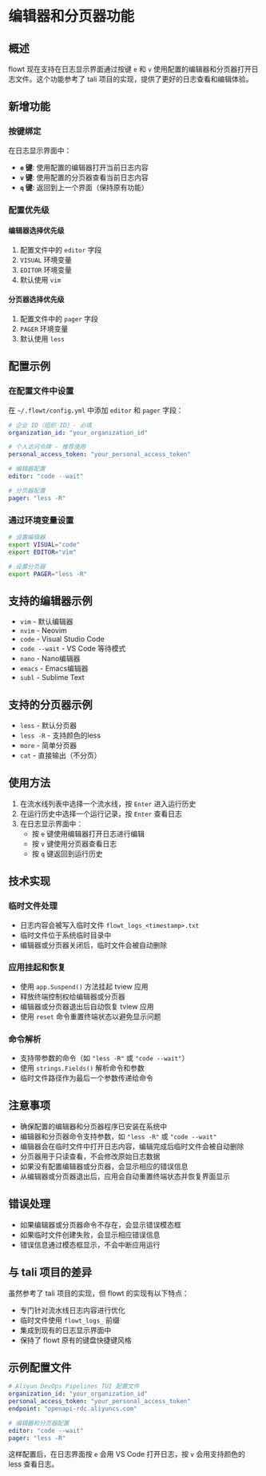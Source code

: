 # 编辑器和分页器功能

## 概述

flowt 现在支持在日志显示界面通过按键 `e` 和 `v` 使用配置的编辑器和分页器打开日志文件。这个功能参考了 tali 项目的实现，提供了更好的日志查看和编辑体验。

## 新增功能

### 按键绑定

在日志显示界面中：
- **`e` 键**: 使用配置的编辑器打开当前日志内容
- **`v` 键**: 使用配置的分页器查看当前日志内容
- **`q` 键**: 返回到上一个界面（保持原有功能）

### 配置优先级

#### 编辑器选择优先级
1. 配置文件中的 `editor` 字段
2. `VISUAL` 环境变量
3. `EDITOR` 环境变量  
4. 默认使用 `vim`

#### 分页器选择优先级
1. 配置文件中的 `pager` 字段
2. `PAGER` 环境变量
3. 默认使用 `less`

## 配置示例

### 在配置文件中设置

在 `~/.flowt/config.yml` 中添加 `editor` 和 `pager` 字段：

```yaml
# 企业 ID（组织 ID）- 必填
organization_id: "your_organization_id"

# 个人访问令牌 - 推荐使用
personal_access_token: "your_personal_access_token"

# 编辑器配置
editor: "code --wait"

# 分页器配置
pager: "less -R"
```

### 通过环境变量设置

```bash
# 设置编辑器
export VISUAL="code"
export EDITOR="vim"

# 设置分页器
export PAGER="less -R"
```

## 支持的编辑器示例

- `vim` - 默认编辑器
- `nvim` - Neovim
- `code` - Visual Studio Code
- `code --wait` - VS Code 等待模式
- `nano` - Nano编辑器
- `emacs` - Emacs编辑器
- `subl` - Sublime Text

## 支持的分页器示例

- `less` - 默认分页器
- `less -R` - 支持颜色的less
- `more` - 简单分页器
- `cat` - 直接输出（不分页）

## 使用方法

1. 在流水线列表中选择一个流水线，按 `Enter` 进入运行历史
2. 在运行历史中选择一个运行记录，按 `Enter` 查看日志
3. 在日志显示界面中：
   - 按 `e` 键使用编辑器打开日志进行编辑
   - 按 `v` 键使用分页器查看日志
   - 按 `q` 键返回到运行历史

## 技术实现

### 临时文件处理
- 日志内容会被写入临时文件 `flowt_logs_<timestamp>.txt`
- 临时文件位于系统临时目录中
- 编辑器或分页器关闭后，临时文件会被自动删除

### 应用挂起和恢复
- 使用 `app.Suspend()` 方法挂起 tview 应用
- 释放终端控制权给编辑器或分页器
- 编辑器或分页器退出后自动恢复 tview 应用
- 使用 `reset` 命令重置终端状态以避免显示问题

### 命令解析
- 支持带参数的命令（如 `"less -R"` 或 `"code --wait"`）
- 使用 `strings.Fields()` 解析命令和参数
- 临时文件路径作为最后一个参数传递给命令

## 注意事项

- 确保配置的编辑器和分页器程序已安装在系统中
- 编辑器和分页器命令支持参数，如 `"less -R"` 或 `"code --wait"`
- 编辑器会在临时文件中打开日志内容，编辑完成后临时文件会被自动删除
- 分页器用于只读查看，不会修改原始日志数据
- 如果没有配置编辑器或分页器，会显示相应的错误信息
- 从编辑器或分页器退出后，应用会自动重置终端状态并恢复界面显示

## 错误处理

- 如果编辑器或分页器命令不存在，会显示错误模态框
- 如果临时文件创建失败，会显示相应错误信息
- 错误信息通过模态框显示，不会中断应用运行

## 与 tali 项目的差异

虽然参考了 tali 项目的实现，但 flowt 的实现有以下特点：
- 专门针对流水线日志内容进行优化
- 临时文件使用 `flowt_logs_` 前缀
- 集成到现有的日志显示界面中
- 保持了 flowt 原有的键盘快捷键风格

## 示例配置文件

```yaml
# Aliyun DevOps Pipelines TUI 配置文件
organization_id: "your_organization_id"
personal_access_token: "your_personal_access_token"
endpoint: "openapi-rdc.aliyuncs.com"

# 编辑器和分页器配置
editor: "code --wait"
pager: "less -R"
```

这样配置后，在日志界面按 `e` 会用 VS Code 打开日志，按 `v` 会用支持颜色的 less 查看日志。 